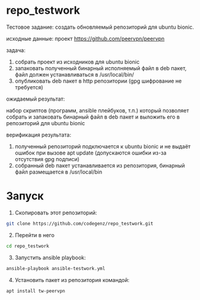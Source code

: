 # repo_testwork
Тестовое задание: создать обновляемый репозиторий для ubuntu bionic. 

исходные данные:
проект https://github.com/peervpn/peervpn

задача: 
 1. собрать проект из исходников для ubuntu bionic
 2. запаковать полученный бинарный исполняемый файл в deb пакет, файл должен устанавливаться в /usr/local/bin/
 3. опубликовать deb пакет в http репозитории (gpg шифрование не требуется)

ожидаемый результат:

набор скриптов (программ, ansible плейбуков, т.п.) который позволяет собрать и запаковать бинарный файл в deb пакет и выложить его в репозиторий для ubuntu bionic

верификация результата:
 1. полученный репозиторий подключается к ubuntu bionic и не выдаёт ошибок при вызове apt update (допускаются ошибки из-за отсутствия gpg подписи)
 2. собранный deb пакет устанавливается из репозитория, бинарный файл размещается в /usr/local/bin

# Запуск
1. Скопировать этот репозиторий: 
```bash
git clone https://github.com/codegenz/repo_testwork.git
```
2. Перейти в него
```bash
cd repo_testwork
```
3.  Запустить ansible playbook: 
```bash
ansible-playbook ansible-testwork.yml
```
4. Установить пакет из репозитория командой:
```bash
apt install tw-peervpn
```
